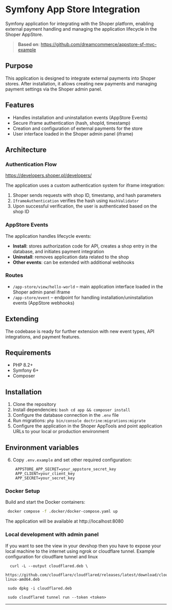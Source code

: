 # Symfony App Store Integration

Symfony application for integrating with the Shoper platform, enabling external payment handling and managing the application lifecycle in the Shoper AppStore.

> **Based on**: https://github.com/dreamcommerce/appstore-sf-mvc-example

## Purpose

This application is designed to integrate external payments into Shoper stores. After installation, it allows creating new payments and managing payment settings via the Shoper admin panel.

## Features

- Handles installation and uninstallation events (AppStore Events)
- Secure iframe authentication (hash, shopId, timestamp)
- Creation and configuration of external payments for the store
- User interface loaded in the Shoper admin panel (iframe)

## Architecture

### Authentication Flow

https://developers.shoper.pl/developers/

The application uses a custom authentication system for iframe integration:

1. Shoper sends requests with shop ID, timestamp, and hash parameters
2. `IframeAuthentication` verifies the hash using `HashValidator`
3. Upon successful verification, the user is authenticated based on the shop ID

### AppStore Events

The application handles lifecycle events:

- **Install**: stores authorization code for API, creates a shop entry in the database, and initiates payment integration
- **Uninstall**: removes application data related to the shop
- **Other events**: can be extended with additional webhooks

### Routes

- `/app-store/view/hello-world` – main application interface loaded in the Shoper admin panel iframe
- `/app-store/event` – endpoint for handling installation/uninstallation events (AppStore webhooks)


## Extending

The codebase is ready for further extension with new event types, API integrations, and payment features.

## Requirements

- PHP 8.2+
- Symfony 6+
- Composer

## Installation

1. Clone the repository
2. Install dependencies: `bash cd app && composer install`
3. Configure the database connection in the `.env` file
4. Run migrations: `php bin/console doctrine:migrations:migrate`
5. Configure the application in the Shoper AppTools and point application URLs to your local or production environment

## Environment variables

6. Copy `.env.example` and set other required configuration:
   ```
    APPSTORE_APP_SECRET=your_appstore_secret_key
    APP_CLIENT=your_client_key
    APP_SECRET=your_secret_key
   ```

### Docker Setup

Build and start the Docker containers:

```bash
 docker compose -f .docker/docker-compose.yaml up
```

The application will be available at http://localhost:8080

### Local development with admin panel

If you want to see the view in your devshop then you have to expose your local machine to the internet using ngrok or cloudflare tunnel.
Example configuration for cloudflare tunnel and linux
```shell
  curl -L --output cloudflared.deb \
  https://github.com/cloudflare/cloudflared/releases/latest/download/cloudflared-linux-amd64.deb
```
```shell
 sudo dpkg -i cloudflared.deb
```

```shell
 sudo cloudflared tunnel run --token <token>
```
---

